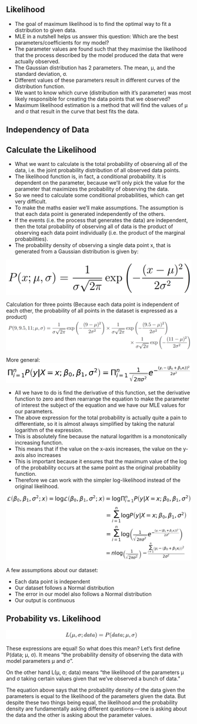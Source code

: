 ## Likelihood 
- The goal of maximum likelihood is to find the optimal way to fit a distribution to given data.
-  MLE in a nutshell helps us answer this question: Which are the best parameters/coefficients for my model?
- The parameter values are found such that they maximise the likelihood that the process described by the model produced the data that were actually observed.
- The Gaussian distribution has 2 parameters. The mean, μ, and the standard deviation, σ. 
- Different values of these parameters result in different curves of the distribution function. 
- We want to know which curve (distribution with it’s parameter) was most likely responsible for creating the data points that we observed? 
- Maximum likelihood estimation is a method that will find the values of μ and σ that result in the curve that best fits the data.

## Independency of Data 


## Calculate the Likelihood
- What we want to calculate is the total probability of observing all of the data, i.e. the joint probability distribution of all observed data points. 
- The likelihood function is, in fact, a conditional probability. It is dependent on the parameter, because we'll only pick the value for the parameter that maximizes the probability of observing the data.
- So we need to calculate some conditional probabilities, which can get very difficult. 
- To make the maths easier we’ll make assumptions. The assumption is that each data point is generated independently of the others. 
- If the events (i.e. the process that generates the data) are independent, then the total probability of observing all of data is the product of observing each data point individually (i.e. the product of the marginal probabilities).
- The probability density of observing a single data point x, that is generated from a Gaussian distribution is given by:

![](../pictures/likelihood.png)

Calculation for three points (Because each data point is independent of each other, the probability of all points in the dataset is expressed as a product)
![](../pictures/likelihood_3points.png)

More general: 
![](../pictures/likelihood_product.jpeg)

- All we have to do is find the derivative of this function, set the derivative function to zero and then rearrange the equation to make the parameter of interest the subject of the equation and we have our MLE values for our parameters.
- The above expression for the total probability is actually quite a pain to differentiate, so it is almost always simplified by taking the natural logarithm of the expression.
- This is absolutely fine because the natural logarithm is a monotonically increasing function. 
- This means that if the value on the x-axis increases, the value on the y-axis also increases
- This is important because it ensures that the maximum value of the log of the probability occurs at the same point as the original probability function. 
- Therefore we can work with the simpler log-likelihood instead of the original likelihood.

![](../pictures/log_likelihood.jpeg)

A few assumptions about our dataset:
- Each data point is independent
- Our dataset follows a Normal distribution
- The error in our model also follows a Normal distribution
- Our output is continuous


## Probability vs. Likelihood

![](../pictures/L_P.png)

These expressions are equal! So what does this mean? Let’s first define P(data; μ, σ). It means “the probability density of observing the data with model parameters μ and σ”.

On the other hand L(μ, σ; data) means “the likelihood of the parameters μ and σ taking certain values given that we’ve observed a bunch of data.”

The equation above says that the probability density of the data given the parameters is equal to the likelihood of the parameters given the data. But despite these two things being equal, the likelihood and the probability density are fundamentally asking different questions — one is asking about the data and the other is asking about the parameter values.

